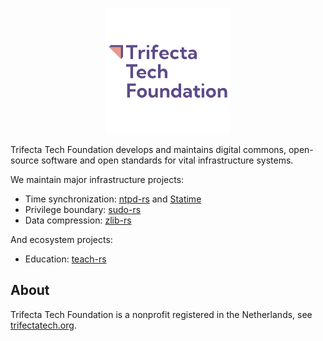 <p align="center" >
<br />
<img width="200px" alt="Trifecta Tech Foundation logo" src="https://github.com/trifectatechfoundation/.github/blob/main/profile/trifecta-tech-foundation-logo.png" />
<br />
</p>

Trifecta Tech Foundation develops and maintains digital commons, open-source software and open standards for vital infrastructure systems.

We maintain major infrastructure projects:

- Time synchronization: [ntpd-rs](https://github.com/pendulum-project/ntpd-rs) and [Statime](https://github.com/pendulum-project/statime)
- Privilege boundary: [sudo-rs](https://github.com/trifectatechfoundation/sudo-rs)
- Data compression: [zlib-rs](https://github.com/memorysafety/zlib-rs)

And ecosystem projects:

- Education: [teach-rs](https://github.com/trifectatechfoundation/teach-rs)

## About

Trifecta Tech Foundation is a nonprofit registered in the Netherlands, see [trifectatech.org](https://trifectatech.org/).
